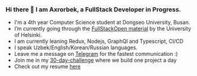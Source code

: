 ### Hi there 👋 I am Axrorbek, a FullStack Developer in Progress.

- I'm a 4th year Computer Science student at Dongseo University, Busan.
- I’m currently going through the [FullStackOpen material](https://fullstackopen.com/en/#course-contents) by the University of Helsinki.
- I am currently leaning Redux, Nodejs, GraphQl and Typescript, CI/CD
- I speak Uzbek/English/Korean/Russian languages.
- Leave me a message on [Telegram](t.me/akhrrbk) for the fastest communication :)
- Join me in my [30-day-challenge](https://github.com/akhrrbk/30-day-challenge) where we build one project a day
- Check out my resume [here](https://github.com/akhrrbk/resume)
